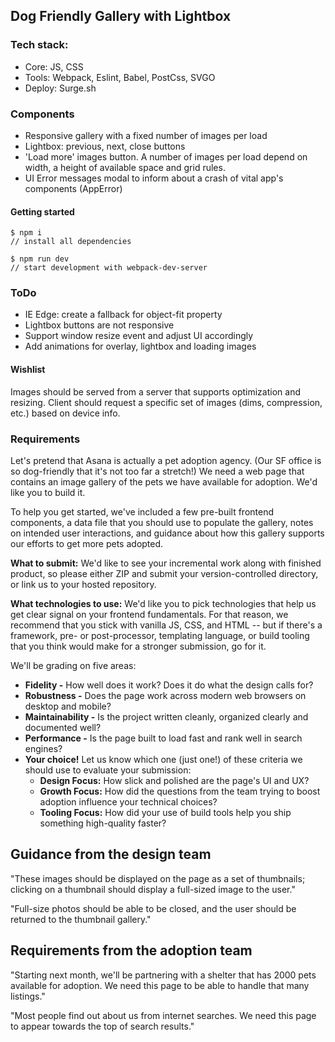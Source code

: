 ## Dog Friendly Gallery with Lightbox

### Tech stack: 
- Core: JS, CSS
- Tools: Webpack, Eslint, Babel, PostCss, SVGO
- Deploy: Surge.sh

### Components
- Responsive gallery with a fixed number of images per load
- Lightbox: previous, next, close buttons
- 'Load more' images button. A number of images per load depend on width, a height of available space and grid rules.
- UI Error messages modal to inform about a crash of vital app's components (AppError)

#### Getting started
```
$ npm i
// install all dependencies
```
```
$ npm run dev
// start development with webpack-dev-server
```

### ToDo
- IE Edge: create a fallback for object-fit property
- Lightbox buttons are not responsive
- Support window resize event and adjust UI accordingly
- Add animations for overlay, lightbox and loading images

#### Wishlist
Images should be served from a server that supports optimization and resizing. 
Client should request a specific set of images (dims, compression, etc.) based on device info.


### Requirements

Let's pretend that Asana is actually a pet adoption agency. (Our SF office is so dog-friendly that it's not too far a stretch!) We need a web page that contains an image gallery of the pets we have available for adoption. We'd like you to build it.

To help you get started, we've included a few pre-built frontend components, a data file that you should use to populate the gallery, notes on intended user interactions, and guidance about how this gallery supports our efforts to get more pets adopted.

**What to submit:** We'd like to see your incremental work along with finished product, so please either ZIP and submit your version-controlled directory, or link us to your hosted repository.

**What technologies to use:** We'd like you to pick technologies that help us get clear signal on your frontend fundamentals. For that reason, we recommend that you stick with vanilla JS, CSS, and HTML -- but if there's a framework, pre- or post-processor, templating language, or build tooling that you think would make for a stronger submission, go for it.

We'll be grading on five areas:
- **Fidelity -** How well does it work? Does it do what the design calls for?
- **Robustness -** Does the page work across modern web browsers on desktop and mobile?
- **Maintainability -** Is the project written cleanly, organized clearly and documented well?
- **Performance -** Is the page built to load fast and rank well in search engines?
- **Your choice!** Let us know which one (just one!) of these criteria we should use to evaluate your submission:
  - **Design Focus:** How slick and polished are the page's UI and UX?
  - **Growth Focus:** How did the questions from the team trying to boost adoption influence your technical choices?
  - **Tooling Focus:** How did your use of build tools help you ship something high-quality faster?

## Guidance from the design team

"These images should be displayed on the page as a set of thumbnails; clicking on a thumbnail should display a full-sized image to the user."

"Full-size photos should be able to be closed, and the user should be returned to the thumbnail gallery."

## Requirements from the adoption team

"Starting next month, we'll be partnering with a shelter that has 2000 pets available for adoption. We need this page to be able to handle that many listings."

"Most people find out about us from internet searches. We need this page to appear towards the top of search results."
